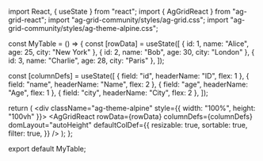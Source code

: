 import React, { useState } from "react";
import { AgGridReact } from "ag-grid-react";
import "ag-grid-community/styles/ag-grid.css";
import "ag-grid-community/styles/ag-theme-alpine.css";

const MyTable = () => {
  const [rowData] = useState([
    { id: 1, name: "Alice", age: 25, city: "New York" },
    { id: 2, name: "Bob", age: 30, city: "London" },
    { id: 3, name: "Charlie", age: 28, city: "Paris" },
  ]);

  const [columnDefs] = useState([
    { field: "id", headerName: "ID", flex: 1 },
    { field: "name", headerName: "Name", flex: 2 },
    { field: "age", headerName: "Age", flex: 1 },
    { field: "city", headerName: "City", flex: 2 },
  ]);

  return (
    <div className="ag-theme-alpine" style={{ width: "100%", height: "100vh" }}>
      <AgGridReact
        rowData={rowData}
        columnDefs={columnDefs}
        domLayout="autoHeight"
        defaultColDef={{
          resizable: true,
          sortable: true,
          filter: true,
        }}
      />
    </div>
  );
};

export default MyTable;